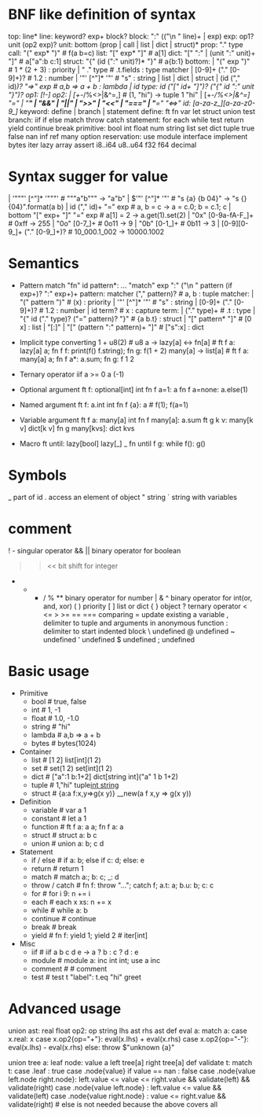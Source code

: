 # BNF like definition of syntax
top: line*
line: keyword? exp+ block?
block: ":" (("\n  " line)+ | exp)
exp: op1? unit (op2 exp)?
unit: bottom (prop | call | list | dict | struct)*
prop: "." type
call: "(" exp* ")"                   # f(a b=c)
list: "[" exp* "]"                   # a[1]
dict: "[" ":" | (unit ":" unit)+ "]" # a["a":b c:1]
struct: "{" (id (":" unit)?)* "}"    # a{b:1}
bottom:
| "(" exp ")"                     # 1 * (2 + 3)  : priority
| " ." type                       # .t.fields    : type matcher
| [0-9]+ ("." [0-9]+)?            # 1.2          : number
| '"' [^"]* '"'                   # "s"          : string
| list | dict | struct
| (id ("," id)*)? "=>" exp        # a,b => a + b : lambda
| id
type: id ("[" id+ "]")? ("{" id ":" unit "}")?
op1: [!-]
op2:
| [+-*/%<>|&^=,]                        # (1, "hi")   -> tuple 1 "hi"
| [+-*/%<>|&^=] "="
| "**" | "&&" | "||" | ">>" | "<<"
| "===" | "**=" "<=>"
id: [a-za-z_][a-za-z0-9_]*
keyword: define | branch | statement
define: ft fn var let struct union test
branch: iif if else match throw catch
statement: for each while test return yield continue break
primitive: bool int float num string list set dict tuple true false nan inf ref many option
reservation: use module interface implement bytes iter lazy array assert i8..i64 u8..u64 f32 f64 decimal



# Syntax sugger for value
| '"""' [^"]* '"""'           # """a"b"""      -> "a\"b"
| $'"' [^"]* '"'              # "s {a} {b 04}" -> "s {} {04}".format(a b)
| id ("," id)+ "=" exp        # a, b = c       -> a = c.0; b = c.1; c
| bottom "[" exp+ "]" "=" exp # a[1] = 2       -> a.get(1).set(2)
| "0x" [0-9a-fA-F_]+          # 0xff           -> 255
| "0o" [0-7_]+                # 0o11           -> 9
| "0b" [0-1_]+                # 0b11           -> 3
| [0-9][0-9_]+ ("." [0-9_]+)? # 10_000.1_002   -> 10000.1002



# Semantics
- Pattern match
  "fn" id pattern*: ...
  "match" exp ":" ("\n  " pattern (if exp+)? ":" exp+)+
  pattern: matcher ("," pattern)?           # a, b    : tuple
  matcher:
  | "(" pattern ")"                         # (x)     : priority
  | '"' [^"]* '"'                           # "s"     : string
  | [0-9]+ ("." [0-9]+)?                    # 1.2     : number
  | id term?                                # x       : capture
  term:
  | ("." type)+                             # .t      : type
  | "{" id ("." type)? ("=" pattern)? "}"   # {a b.t} : struct
  | "[" pattern* "]"                        # [0 x]   : list
  | "[:]" | "[" (pattern ":" pattern)+ "]"  # ["s":x] : dict

- Implicit type converting
  1 + u8(2)              # u8
  a -> lazy[a] <-> fn[a] # ft f a: lazy[a] a; fn f f: print(f() f.string); fn g: f(1 + 2)
  many[a] -> list[a]     # ft f a: many[a] a; fn f a*: a.sum; fn g: f 1 2

- Ternary operator
  iif a >= 0 a (-1)

- Optional argument
  ft f: optional[int] int
  fn f a=1: a
  fn f a=none: a.else(1)

- Named argument
  ft f: a.int int
  fn f {a}: a # f(1); f(a=1)

- Variable argument
  ft f a: many[a] int
  fn f many[a]: a.sum
  ft g k v: many[k v] dict[k v]
  fn g many[kvs]: dict kvs

- Macro
  ft until: lazy[bool] lazy[_] _
  fn until f g: while f(): g()

# Symbols
_                  part of id
.                  access an element of object
"                  string
`                  string with variables
#                  comment
! -                singular operator
&& ||              binary operator for boolean
>> <<              bit shift for integer
+ - * / % **       binary operator for number
| & ^              binary operator for int(or, and, xor)
( )                priority
[ ]                list or dict
{ }                object
?                  ternary operator
< <= > >= == ===   comparing
=                  update existing a variable
,                  delimiter to tuple and arguments in anonymous function
:                  delimiter to start indented block
\ undefined
@ undefined
~ undefined
' undefined
$ undefined
; undefined



# Basic usage
- Primitive
  - bool           # true, false
  - int            # 1, -1
  - float          # 1.0, -1.0
  - string         # "hi"
  - lambda         # a,b => a + b
  - bytes          # bytes(1024)
- Container
  - list           # [1 2]               list[int](1 2)
  - set            # set(1 2)            set[int](1 2)
  - dict           # ["a":1 b:1+2]       dict[string int]("a" 1 b 1+2)
  - tuple          # 1,"hi"              tuple[int string](1 "hi")
  - struct         # {a:a f:x,y=>g(x y)} __new(a f x,y => g(x y))
- Definition
  - variable       # var a 1
  - constant       # let a 1
  - function       # ft f a: a a; fn f a: a
  - struct         # struct a: b c
  - union          # union a: b; c d
- Statement
  - if / else      # if a: b; else if c: d; else: e
  - return         # return 1
  - match          # match a:; b: c; _: d
  - throw / catch  # fn f: throw "..."; catch f; a.t: a; b.u: b; c: c
  - for            # for i 9: n += i
  - each           # each x xs: n += x
  - while          # while a: b
  - continue       # continue
  - break          # break
  - yield          # fn f: yield 1; yield 2 # iter[int]
- Misc
  - iif            # iif a b c d e   ->   a ? b : c ? d : e
  - module         # module a: inc int int; use a inc
  - comment        # # comment
  - test           # test t "label": t.eq "hi" greet



# Advanced usage
union ast:
  real float
  op2:
    op string
    lhs ast
    rhs ast
def eval a:
  match a:
    case x.real: x
    case x.op2{op="+"}: eval(x.lhs) + eval(x.rhs)
    case x.op2{op="-"}: eval(x.lhs) - eval(x.rhs)
    else: throw $"unknown {a}"

union tree a:
  leaf
  node:
    value a
    left tree[a]
    right tree[a]
def validate t:
  match t:
    case .leaf                            : true
    case .node{value} if value == nan     : false
    case .node{value left.node right.node}: left.value <= value <= right.value && validate(left) && validate(right)
    case .node{value left.node}           : left.value <= value && validate(left)
    case .node{value right.node}          : value <= right.value && validate(right)
    # else is not needed because the above covers all
